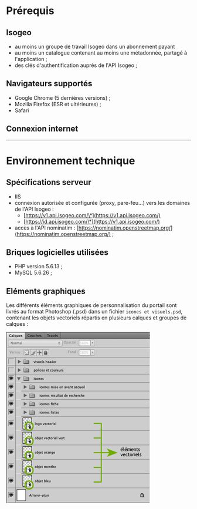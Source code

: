 # Prérequis

## Isogeo

* au moins un groupe de travail Isogeo dans un abonnement payant
* au moins un catalogue contenant au moins une métadonnée, partagé à l'application ;
* des clés d'authentification auprès de l'API Isogeo ;

## Navigateurs supportés

* Google Chrome \(5 dernières versions\) ;
* Mozilla Firefox \(ESR et ultérieures\) ;
* Safari

## Connexion internet

---

# Environnement technique

## Spécifications serveur

* IIS
* connexion autorisée et configurée \(proxy, pare-feu...\) vers les domaines de l'API Isogeo :
  * [https://v1.api.isogeo.com/\*](https://v1.api.isogeo.com/)
  * [https://id.api.isogeo.com/\*](https://v1.api.isogeo.com/)
* accès à l'API nominatim : [https://nominatim.openstreetmap.org/](https://nominatim.openstreetmap.org/) ;

## Briques logicielles utilisées

* PHP version 5.6.13 ;
* MySQL 5.6.26 ;

## Eléments graphiques

Les différents éléments graphiques de personnalisation du portail sont livrés au format Photoshop \(.psd\) dans un fichier `icones et visuels.psd`, contenant les objets vectoriels répartis en plusieurs calques et groupes de calques :

![](/assets/tech_graphics_psd.png)

